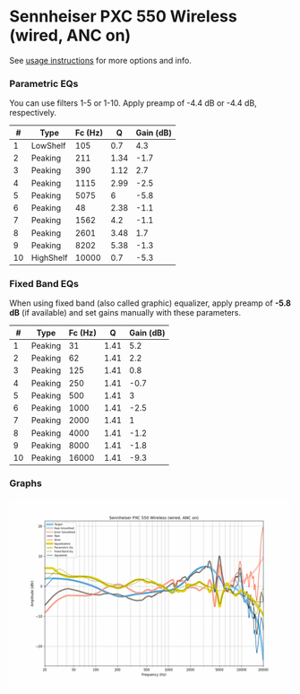 # Sennheiser PXC 550 Wireless (wired, ANC on)
See [usage instructions](https://github.com/jaakkopasanen/AutoEq#usage) for more options and info.

### Parametric EQs
You can use filters 1-5 or 1-10. Apply preamp of -4.4 dB or -4.4 dB, respectively.

|   # | Type      |   Fc (Hz) |    Q |   Gain (dB) |
|-----|-----------|-----------|------|-------------|
|   1 | LowShelf  |       105 | 0.7  |         4.3 |
|   2 | Peaking   |       211 | 1.34 |        -1.7 |
|   3 | Peaking   |       390 | 1.12 |         2.7 |
|   4 | Peaking   |      1115 | 2.99 |        -2.5 |
|   5 | Peaking   |      5075 | 6    |        -5.8 |
|   6 | Peaking   |        48 | 2.38 |        -1.1 |
|   7 | Peaking   |      1562 | 4.2  |        -1.1 |
|   8 | Peaking   |      2601 | 3.48 |         1.7 |
|   9 | Peaking   |      8202 | 5.38 |        -1.3 |
|  10 | HighShelf |     10000 | 0.7  |        -5.3 |

### Fixed Band EQs
When using fixed band (also called graphic) equalizer, apply preamp of **-5.8 dB** (if available) and set gains manually with these parameters.

|   # | Type    |   Fc (Hz) |    Q |   Gain (dB) |
|-----|---------|-----------|------|-------------|
|   1 | Peaking |        31 | 1.41 |         5.2 |
|   2 | Peaking |        62 | 1.41 |         2.2 |
|   3 | Peaking |       125 | 1.41 |         0.8 |
|   4 | Peaking |       250 | 1.41 |        -0.7 |
|   5 | Peaking |       500 | 1.41 |         3   |
|   6 | Peaking |      1000 | 1.41 |        -2.5 |
|   7 | Peaking |      2000 | 1.41 |         1   |
|   8 | Peaking |      4000 | 1.41 |        -1.2 |
|   9 | Peaking |      8000 | 1.41 |        -1.8 |
|  10 | Peaking |     16000 | 1.41 |        -9.3 |

### Graphs
![](./Sennheiser%20PXC%20550%20Wireless%20(wired,%20ANC%20on).png)
